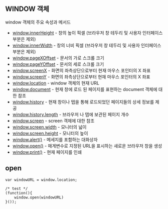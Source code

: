 ## WINDOW 객체



 window 객체의 주요 속성과 메서드 

- [window.innerHeight](#innerHeight) - 창의 높이 픽셀 (브라우저 창 테두리 및 사용자 인터페이스 부분은 제외)
- [window.innerWidth](#innerWidth) - 창의 너비 픽셀 (브라우저 창 테두리 및 사용자 인터페이스 부분은 제외)
- [window.pageXOffset](#pageXOffset) - 문서의 가로 스크롤 크기
- [window.pageYOffset](#pageYOffset) - 문서의 세로 스크롤 크기
- [window.screenX](#screenX) - 화면의 좌측상단으로부터 현재 마우스 포인터의 X 좌표
- [window.screenY](#screenY) - 화면의 좌측상단으로부터 현재 마우스 포인터의 X 좌표
- [window.location](#location) - window 객체의 현재 URL
- [window.document](#document) - 현재 창에 로드 된 페이지를 표현하는 document 객체에 대한 참조
- [window.history](#history) - 현재 창이나 탭을 통해 로드되었던 페이지들의 상세 정보를 제공
- [window.history.length](#history.length) - 브라우저 나 탭에 보관된 페이지 개수
- [window.screen](#screen)	- screen 객체에 대한 참조
- [window.screen.width](#screen.width)	- 모니터의 넓이
- [window.screen.height](#screen.height) - 모니터의 높이
- [window.alert()](#alert) - 메세지를 포함하는 대화상자
- [window.open()](#open) - 매게변수로 지정된 URL을 표시하는 새로운 브라우저 창을 생성
- [window.print()](#print) - 현재 페이지를 인쇄



## open

```
var windowURL = window.location;

/* test */
(function(){ 
	window.open(windowURL)
}());
```